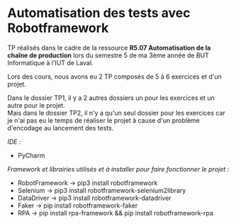 # Automatisation des tests avec Robotframework

TP réalisés dans le cadre de la ressource **R5.07 Automatisation de la chaîne de production** lors du semestre 5 de ma 3ème année de BUT Informatique à l'IUT de Laval.<br>

Lors des cours, nous avons eu 2 TP composés de 5 à 6 exercices et d'un projet.<br>

Dans le dossier TP1, il y a 2 autres dossiers un pour les exercices et un autre pour le projet.<br>
Mais dans le dossier TP2, il n'y a qu'un seul dossier pour les exercices car je n'ai pas eu le temps de réaliser le projet à cause d'un problème d'encodage au lancement des tests.<br>

*IDE :*
- PyCharm

*Framework et librairies utilisés et à installer pour faire fonctionner le projet :*
- RobotFramework -> pip3 install robotframework
- Selenium       -> pip3 install robotframework-selenium2library
- DataDriver     -> pip3 install robotframework-datadriver
- Faker          -> pip install robotframework-faker
- RPA            -> pip install rpa-framework && pip install robotframework-rpa
